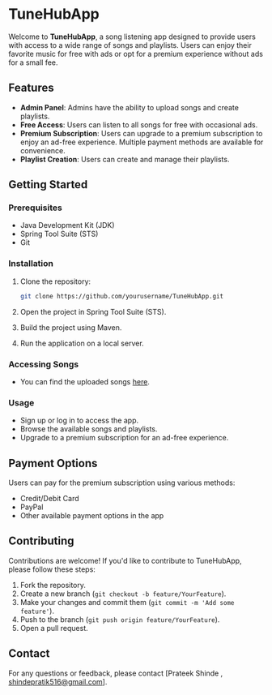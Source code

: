 # TuneHubApp

Welcome to **TuneHubApp**, a song listening app designed to provide users with access to a wide range of songs and playlists. Users can enjoy their favorite music for free with ads or opt for a premium experience without ads for a small fee.

## Features

- **Admin Panel**: Admins have the ability to upload songs and create playlists.
- **Free Access**: Users can listen to all songs for free with occasional ads.
- **Premium Subscription**: Users can upgrade to a premium subscription to enjoy an ad-free experience. Multiple payment methods are available for convenience.
- **Playlist Creation**: Users can create and manage their playlists.

## Getting Started

### Prerequisites

- Java Development Kit (JDK)
- Spring Tool Suite (STS)
- Git

### Installation

1. Clone the repository:
    ```bash
    git clone https://github.com/yourusername/TuneHubApp.git
    ```

2. Open the project in Spring Tool Suite (STS).

3. Build the project using Maven.

4. Run the application on a local server.

### Accessing Songs

- You can find the uploaded songs [here](https://github.com/Pratik-Shinde0000/TuneHubApp-songs).

### Usage

- Sign up or log in to access the app.
- Browse the available songs and playlists.
- Upgrade to a premium subscription for an ad-free experience.

## Payment Options

Users can pay for the premium subscription using various methods:
- Credit/Debit Card
- PayPal
- Other available payment options in the app

## Contributing

Contributions are welcome! If you'd like to contribute to TuneHubApp, please follow these steps:

1. Fork the repository.
2. Create a new branch (`git checkout -b feature/YourFeature`).
3. Make your changes and commit them (`git commit -m 'Add some feature'`).
4. Push to the branch (`git push origin feature/YourFeature`).
5. Open a pull request.

## Contact

For any questions or feedback, please contact [Prateek Shinde , shindepratik516@gmail.com].

